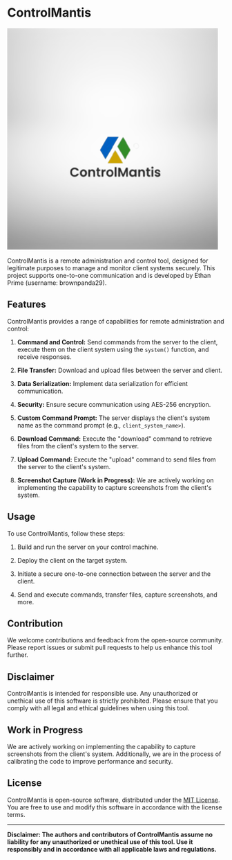 # ControlMantis

![ControlMantis](controlmantis.png)

ControlMantis is a remote administration and control tool, designed for legitimate purposes to manage and monitor client systems securely. This project supports one-to-one communication and is developed by Ethan Prime (username: brownpanda29).

## Features
ControlMantis provides a range of capabilities for remote administration and control:

1. **Command and Control:** Send commands from the server to the client, execute them on the client system using the `system()` function, and receive responses.

2. **File Transfer:** Download and upload files between the server and client.

3. **Data Serialization:** Implement data serialization for efficient communication.

4. **Security:** Ensure secure communication using AES-256 encryption.

5. **Custom Command Prompt:** The server displays the client's system name as the command prompt (e.g., `client_system_name>`).

6. **Download Command:** Execute the "download" command to retrieve files from the client's system to the server.

7. **Upload Command:** Execute the "upload" command to send files from the server to the client's system.

8. **Screenshot Capture (Work in Progress):** We are actively working on implementing the capability to capture screenshots from the client's system.

## Usage
To use ControlMantis, follow these steps:

1. Build and run the server on your control machine.

2. Deploy the client on the target system.

3. Initiate a secure one-to-one connection between the server and the client.

4. Send and execute commands, transfer files, capture screenshots, and more.

## Contribution
We welcome contributions and feedback from the open-source community. Please report issues or submit pull requests to help us enhance this tool further.

## Disclaimer
ControlMantis is intended for responsible use. Any unauthorized or unethical use of this software is strictly prohibited. Please ensure that you comply with all legal and ethical guidelines when using this tool.

## Work in Progress
We are actively working on implementing the capability to capture screenshots from the client's system. Additionally, we are in the process of calibrating the code to improve performance and security.

## License
ControlMantis is open-source software, distributed under the [MIT License](LICENSE). You are free to use and modify this software in accordance with the license terms.

---

**Disclaimer: The authors and contributors of ControlMantis assume no liability for any unauthorized or unethical use of this tool. Use it responsibly and in accordance with all applicable laws and regulations.**

